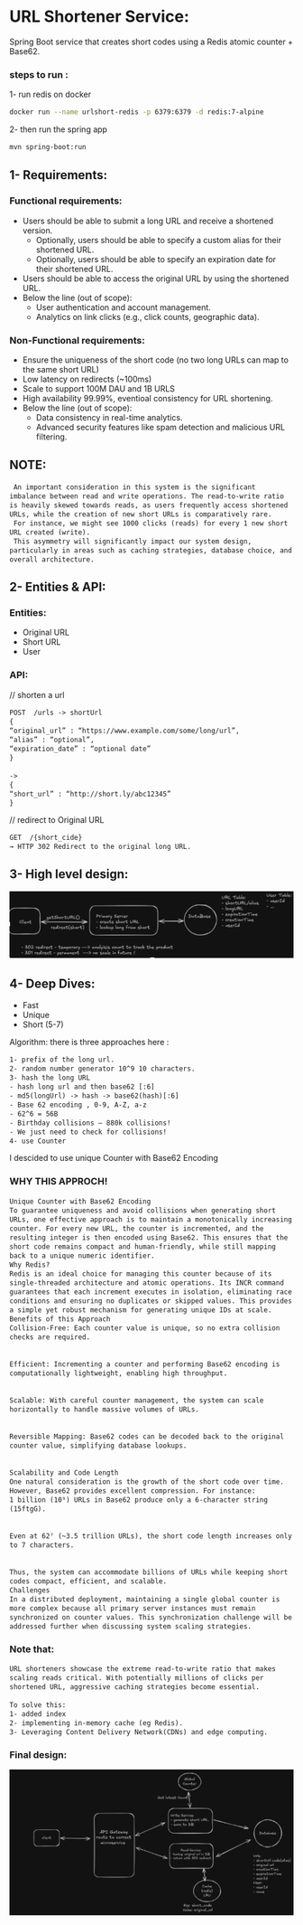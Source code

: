 # URL Shortener Service:

Spring Boot service that creates short codes using a Redis atomic counter + Base62.
 ### steps to run :
1- run redis on docker
```bash
docker run --name urlshort-redis -p 6379:6379 -d redis:7-alpine
```
2- then run the spring app
```bash
mvn spring-boot:run

```

## 1- Requirements:

### Functional requirements:
- Users should be able to submit a long URL and receive a shortened version.
  - Optionally, users should be able to specify a custom alias for their shortened URL.
  - Optionally, users should be able to specify an expiration date for their shortened URL.
- Users should be able to access the original URL by using the shortened URL.
- Below the line (out of scope):
  - User authentication and account management.
  - Analytics on link clicks (e.g., click counts, geographic data).

### Non-Functional requirements:
- Ensure the uniqueness of the short code (no two long URLs can map to the same short URL)
- Low latency on redirects (~100ms)
- Scale to support 100M DAU and 1B URLS
- High availability 99.99%, eventioal consistency for URL shortening.
- Below the line (out of scope):
  - Data consistency in real-time analytics.
  - Advanced security features like spam detection and malicious URL filtering.

## NOTE: 
```text
 An important consideration in this system is the significant imbalance between read and write operations. The read-to-write ratio is heavily skewed towards reads, as users frequently access shortened URLs, while the creation of new short URLs is comparatively rare. 
 For instance, we might see 1000 clicks (reads) for every 1 new short URL created (write). 
 This asymmetry will significantly impact our system design, particularly in areas such as caching strategies, database choice, and overall architecture.
```
## 2- Entities & API:
### Entities:
- Original URL
- Short URL
- User
### API:
// shorten a url
``` 
POST  /urls -> shortUrl
{
“original_url” : “https://www.example.com/some/long/url”,
“alias” : “optional”,
“expiration_date” : “optional date”
}

->
{
“short_url” : “http://short.ly/abc12345”
}
```
// redirect to Original URL
```
GET  /{short_cide}
→ HTTP 302 Redirect to the original long URL.
```
## 3- High level design:

![Screenshot 2025-09-18 202200.png](Screenshot%202025-09-18%20202200.png)

## 4- Deep Dives:

- Fast
- Unique
- Short (5-7)

Algorithm: there is three approaches here :
``` 
1- prefix of the long url.
2- random number generator 10^9 10 characters.
3- hash the long URL
- hash long url and then base62 [:6]
- md5(longUrl) -> hash -> base62(hash)[:6]
- Base 62 encoding , 0-9, A-Z, a-z
- 62^6 = 56B
- Birthday collisions — 880k collisions!
- We just need to check for collisions!
4- use Counter
```
I descided to use unique Counter with Base62 Encoding

### WHY THIS APPROCH!
``` 
Unique Counter with Base62 Encoding
To guarantee uniqueness and avoid collisions when generating short URLs, one effective approach is to maintain a monotonically increasing counter. For every new URL, the counter is incremented, and the resulting integer is then encoded using Base62. This ensures that the short code remains compact and human-friendly, while still mapping back to a unique numeric identifier.
Why Redis?
Redis is an ideal choice for managing this counter because of its single-threaded architecture and atomic operations. Its INCR command guarantees that each increment executes in isolation, eliminating race conditions and ensuring no duplicates or skipped values. This provides a simple yet robust mechanism for generating unique IDs at scale.
Benefits of this Approach
Collision-Free: Each counter value is unique, so no extra collision checks are required.


Efficient: Incrementing a counter and performing Base62 encoding is computationally lightweight, enabling high throughput.


Scalable: With careful counter management, the system can scale horizontally to handle massive volumes of URLs.


Reversible Mapping: Base62 codes can be decoded back to the original counter value, simplifying database lookups.


Scalability and Code Length
One natural consideration is the growth of the short code over time. However, Base62 provides excellent compression. For instance:
1 billion (10⁹) URLs in Base62 produce only a 6-character string (15ftgG).


Even at 62⁷ (~3.5 trillion URLs), the short code length increases only to 7 characters.


Thus, the system can accommodate billions of URLs while keeping short codes compact, efficient, and scalable.
Challenges
In a distributed deployment, maintaining a single global counter is more complex because all primary server instances must remain synchronized on counter values. This synchronization challenge will be addressed further when discussing system scaling strategies.
```
### Note that:
``` Pattern: Scaling Reads
URL shorteners showcase the extreme read-to-write ratio that makes scaling reads critical. With potentially millions of clicks per shortened URL, aggressive caching strategies become essential.

To solve this:
1- added index
2- implementing in-memory cache (eg Redis).
3- Leveraging Content Delivery Network(CDNs) and edge computing.
```
### Final design:

![Screenshot 2025-09-18 202118.png](Screenshot%202025-09-18%20202118.png)